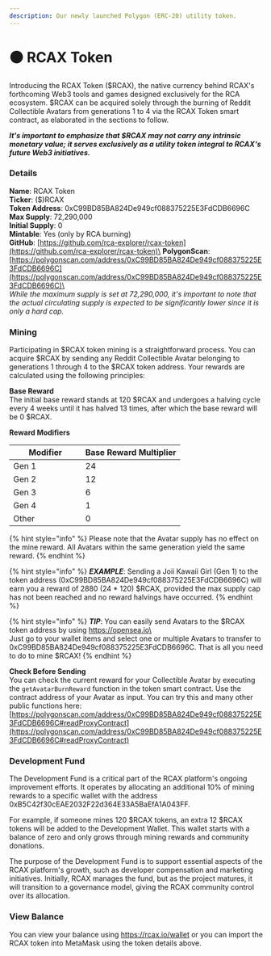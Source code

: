 ```yaml
---
description: Our newly launched Polygon (ERC-20) utility token.
---
```


# 🟠 RCAX Token

Introducing the RCAX Token ($RCAX), the native currency behind RCAX's forthcoming Web3 tools and games designed exclusively for the RCA ecosystem. $RCAX can be acquired solely through the burning of Reddit Collectible Avatars from generations 1 to 4 via the RCAX Token smart contract, as elaborated in the sections to follow.

_**It's important to emphasize that $RCAX may not carry any intrinsic monetary value; it serves exclusively as a utility token integral to RCAX's future Web3 initiatives.**_

### Details

**Name**: RCAX Token\
**Ticker**: ($)RCAX\
**Token Address**: 0xC99BD85BA824De949cf088375225E3FdCDB6696C\
**Max Supply**: 72,290,000\
**Initial Supply**: 0\
**Mintable**: Yes (only by RCA burning)\
**GitHub**: [https://github.com/rca-explorer/rcax-token](https://github.com/rca-explorer/rcax-token)\
**PolygonScan**: [https://polygonscan.com/address/0xC99BD85BA824De949cf088375225E3FdCDB6696C](https://polygonscan.com/address/0xC99BD85BA824De949cf088375225E3FdCDB6696C)\
\
_While the maximum supply is set at 72,290,000, it's important to note that the actual circulating supply is expected to be significantly lower since it is only a hard cap._

### Mining

Participating in $RCAX token mining is a straightforward process. You can acquire $RCAX by sending any Reddit Collectible Avatar belonging to generations 1 through 4 to the $RCAX token address. Your rewards are calculated using the following principles:

**Base Reward** \
The initial base reward stands at 120 $RCAX and undergoes a halving cycle every 4 weeks until it has halved 13 times, after which the base reward will be 0 $RCAX.

**Reward Modifiers**

<table><thead><tr><th width="127">Modifier</th><th>Base Reward Multiplier</th></tr></thead><tbody><tr><td>Gen 1</td><td>24</td></tr><tr><td>Gen 2</td><td>12</td></tr><tr><td>Gen 3</td><td>6</td></tr><tr><td>Gen 4</td><td>1</td></tr><tr><td>Other</td><td>0</td></tr></tbody></table>

{% hint style="info" %}
Please note that the Avatar supply has no effect on the mine reward. All Avatars within the same generation yield the same reward.
{% endhint %}

{% hint style="info" %}
_**EXAMPLE**_: Sending a Joii Kawaii Girl (Gen 1) to the token address (0xC99BD85BA824De949cf088375225E3FdCDB6696C) will earn you a reward of 2880 (24 \* 120) $RCAX, provided the max supply cap has not been reached and no reward halvings have occurred.
{% endhint %}

{% hint style="info" %}
_**TIP**_: You can easily send Avatars to the $RCAX token address by using https://opensea.io\
\
Just go to your wallet items and select one or multiple Avatars to transfer to 0xC99BD85BA824De949cf088375225E3FdCDB6696C. That is all you need to do to mine $RCAX!
{% endhint %}

**Check Before Sending**\
You can check the current reward for your Collectible Avatar by executing the `getAvatarBurnReward` function in the token smart contract. Use the contract address of your Avatar as input. You can try this and many other public functions here: [https://polygonscan.com/address/0xC99BD85BA824De949cf088375225E3FdCDB6696C#readProxyContract](https://polygonscan.com/address/0xC99BD85BA824De949cf088375225E3FdCDB6696C#readProxyContract)

### Development Fund

The Development Fund is a critical part of the RCAX platform's ongoing improvement efforts. It operates by allocating an additional 10% of mining rewards to a specific wallet with the address 0xB5C42f30cEAE2032F22d364E33A5BaEfA1A043FF.

For example, if someone mines 120 $RCAX tokens, an extra 12 $RCAX tokens will be added to the Development Wallet. This wallet starts with a balance of zero and only grows through mining rewards and community donations.

The purpose of the Development Fund is to support essential aspects of the RCAX platform's growth, such as developer compensation and marketing initiatives. Initially, RCAX manages the fund, but as the project matures, it will transition to a governance model, giving the RCAX community control over its allocation.

### View Balance

You can view your balance using https://rcax.io/wallet or you can import the RCAX token into MetaMask using the token details above.
